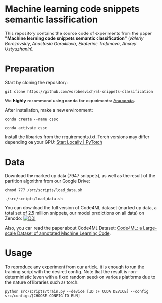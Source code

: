 # Machine learning code snippets semantic lassification
This repository contains the source code of experiments from the paper **"Machine learning code snippets semantic classification"** (*Valeriy Berezovskiy*, *Anastasia Gorodilova*, *Ekaterina Trofimova*, *Andrey Ustyuzhanin*).

# Preparation
Start by cloning the repository: 

```git clone https://github.com/vorobeevich/ml-snippets-classification```

We **highly** recommend using conda for experiments: [Anaconda](https://www.anaconda.com/download).

After installation, make a new environment:

```conda create --name cssc```

```conda activate cssc```

Install the libraries from the requirements.txt. Torch versions may differ depending on your GPU: [Start Locally | PyTorch](https://pytorch.org/get-started/locally/)

# Data 
Download the marked up data (7947 snippets), as well as the result of the partition algorithm from our Google Drive:

```chmod 777 /src/scripts/load_data.sh```

```./src/scripts/load_data.sh```

You can download the full version of Code4ML dataset (marked up data, a total set of 2.5 million snippets, our model predictions on all data) on Zenodo: [![DOI](https://zenodo.org/badge/DOI/10.5281/zenodo.7733823.svg)](https://doi.org/10.5281/zenodo.7733823)

Also, you can read the paper about Code4ML Dataset: [Code4ML: a Large-scale Dataset of annotated Machine Learning Code](https://arxiv.org/abs/2210.16018).
# Usage
To reproduce any experiment from our article, it is enough to run the training script with the desired config.
Note that the result is non-deterministic (even with a fixed random seed) on various platforms due to the nature of libraries such as torch.

```python src/scripts/train.py --device [ID OF CUDA DEVICE] --config src/configs/[CHOOSE CONFIG TO RUN]```
